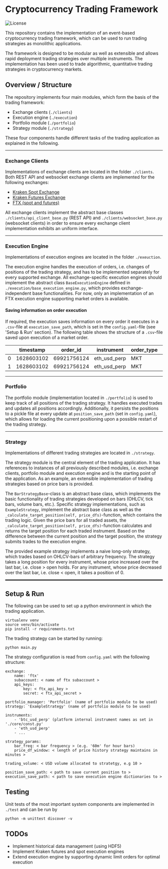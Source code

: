 # Cryptocurrency Trading Framework
![License](https://img.shields.io/github/license/fbuchert/crypto-trading)

This repository contains the implementation of an event-based cryptocurrency trading framework, which can be used to run
trading strategies as monolithic applications.

The framework is designed to be modular as well as extensible and allows rapid deployment trading strategies
over multiple instruments. The implementation has been used to trade algorithmic, quantitative trading strategies
in cryptocurrency markets.

## Overview / Structure
The repository implements four main modules, which form the basis of the trading framework:
- Exchange clients (`./clients`)
- Execution engine (`./execution`)
- Portfolio module (`./portfolio`)
- Strategy module (`./strategy`)

These four components handle different tasks of the trading application as explained in the following.

---
### Exchange Clients
Implementations of exchange clients are located in the folder `./clients`.
Both REST API and websocket exchange clients are implemented for the following exchanges:

- [Kraken Spot Exchange](https://kraken.com/)
- [Kraken Futures Exchange](https://futures.kraken.com/)
- [FTX (spot and futures)](https://ftx.com/)

All exchange clients implement the abstract base classes `./clients/api_client_base.py` (REST API) and
`./clients/websocket_base.py` (websocket clients) in order to ensure every exchange client implementation
exhibits an uniform interface.

---
### Execution Engine
Implementations of execution engines are located in the folder `./exeuction`.

The execution engine handles the execution of orders, i.e. changes of positions of the trading strategy, and
has to be implemented separately for every supported exchange. All exchange-specific execution engines should implement
the abstract class `BaseExecutionEngine` defined in `./execution/base_execution_engine.py`, which provides
exchange-independent base functionalities. For now, only an implementation of an FTX execution engine supporting market
orders is available.

#### Saving information on order execution
If required, the execution saves information on every order it executes in a `.csv`-file at `execution_save_path`, which
is set in the `config.yaml`-file (see 'Setup & Run' section). The following table shows the structure of a `.csv`-file saved upon execution of a
market order.

| | timestamp | order_id | instrument | order_type | side | status | size | filled_size | remaining_size | avg_fill_price | created_at | price | client_id | bid_price | bid_size | ask_price | ask_size |
| ---------- | ------------- | ------ | ---------- | ------------- | ------ | ---------- | ------------- | ------ | ---------- | ------------- | ------ | ---------- | ------------- | ------ | ---------- | ------------- | ------ |
| 0 | 1628603102 | 69921756124 | eth_usd_perp | MKT | BUY | CREATED | 0.002 | 0.0 | 0.002 | | 1628610302 | | | 3131.5 | 32.149 | 3131.6 | 17.809 |
| 1 | 1628603102 | 69921756124 | eth_usd_perp | MKT | BUY | CLOSED | 0.002 | 0.002 | 0.0 |3131.6| 1628610302 | | | | | | |

---
### Portfolio
The portfolio module (implementation located in `./portfolio`) is used to keep track of all positions of the trading
strategy. It handles executed trades and updates all positions accordingly. Additionally, it persists the positions
to a pickle file at every update at `position_save_path` (set in `config.yaml`), which allows for loading the current
positioning upon a possible restart of the trading strategy.

---
### Strategy
Implementations of different trading strategies are located in `./strategy`.

The strategy module is the central element of the trading application. It has references to instances of all previously
described modules, i.e. exchange clients, portfolio module and execution engine and is the starting point of the
application. As an example, an extensible implementation of trading strategies based on price bars is provided.


The `BarStrategyBase`-class is an abstract base class, which implements the basic functionality of trading strategies developed on bars (OHLCV, tick bars, volume bars, etc.).
Specific strategy implementations, such as `ExampleStrategy`, implement the
abstract base class as well as the `_calculate_target_position(self, price_dfs)`-function, which contains the trading logic.
Given the price bars for all traded assets, the `_calculate_target_position(self, price_dfs)`-function calculates and
returns the target position for each traded instrument. Based on the difference between the current position and the target position, the strategy submits trades to the execution engine.

The provided example strategy implements a naive long-only strategy, which trades based on OHLCV-bars of arbitrary
frequency. The strategy takes a long position for every instrument, whose price increased over the last bar,
i.e. close > open holds. For any instrument, whose price decreased over the last bar, i.e. close < open, it takes a
position of 0.

<hr style="border:1px solid">

## Setup & Run
The following can be used to set up a python environment in which the trading application.
```
virtualenv venv
source venv/bin/activate
pip install -r requirements.txt
```

The trading strategy can be started by running:
```
python main.py
```

The strategy configuration is read from `config.yaml` with the following structure:
```
exchange:
    name: 'ftx'
    subaccount: < name of ftx subaccount >
    api_keys:
        key: < ftx_api_key >
        secret: < ftx_api_secret >

portfolio_manager: 'Portfolio' (name of portfolio module to be used)
strategy: 'ExampleStrategy' (name of portfolio module to be used)

instruments:
    - 'btc_usd_perp' (platform internal instrument names as set in './core/const.py'
    - 'eth_usd_perp'
    - ...

strategy_params:
    bar_freq: < bar frequency > (e.g. '60m' for hour bars)
    price_df_window: < length of price history strategy maintains in minutes >

trading_volume: < USD volume allocated to stratetgy, e.g 10 > 

position_save_path: < path to save current position to >
execution_save_path: < path to save execution engine dictionaries to >
```

## Testing
Unit tests of the most important system components are implemented in `./test` and can be run by
```
python -m unittest discover -v
```

## TODOs
- Implement historical data management (using HDF5)
- Implement Kraken futures and spot execution engines
- Extend execution engine by supporting dynamic limit orders for optimal execution